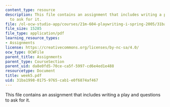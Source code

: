 ```yaml
---
content_type: resource
description: This file contains an assignment that includes writing a play and questions
  to ask for it.
file: /ol-ocw-studio-app/courses/21m-604-playwriting-i-spring-2005/31ba199801759765cab1e0f6874af467_week5.pdf
file_size: 15285
file_type: application/pdf
learning_resource_types:
- Assignments
license: https://creativecommons.org/licenses/by-nc-sa/4.0/
ocw_type: OCWFile
parent_title: Assignments
parent_type: CourseSection
parent_uid: da8e0fd5-70ce-ca5f-5997-cd6e4ed1e488
resourcetype: Document
title: week5.pdf
uid: 31ba1998-0175-9765-cab1-e0f6874af467
---
```

This file contains an assignment that includes writing a play and questions to ask for it.